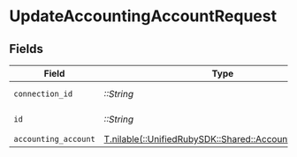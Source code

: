 # UpdateAccountingAccountRequest


## Fields

| Field                                                                                              | Type                                                                                               | Required                                                                                           | Description                                                                                        |
| -------------------------------------------------------------------------------------------------- | -------------------------------------------------------------------------------------------------- | -------------------------------------------------------------------------------------------------- | -------------------------------------------------------------------------------------------------- |
| `connection_id`                                                                                    | *::String*                                                                                         | :heavy_check_mark:                                                                                 | ID of the connection                                                                               |
| `id`                                                                                               | *::String*                                                                                         | :heavy_check_mark:                                                                                 | ID of the Account                                                                                  |
| `accounting_account`                                                                               | [T.nilable(::UnifiedRubySDK::Shared::AccountingAccount)](../../models/shared/accountingaccount.md) | :heavy_minus_sign:                                                                                 | N/A                                                                                                |